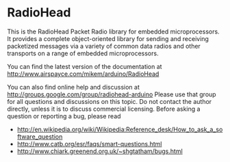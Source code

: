 # RadioHead

This is the RadioHead Packet Radio library for embedded microprocessors. It provides a complete object-oriented library for sending and receiving packetized messages via a variety of common data radios and other transports on a range of embedded microprocessors.

You can find the latest version of the documentation at http://www.airspayce.com/mikem/arduino/RadioHead

You can also find online help and discussion at http://groups.google.com/group/radiohead-arduino Please use that group for all questions and discussions on this topic. Do not contact the author directly, unless it is to discuss commercial licensing. Before asking a question or reporting a bug, please read

* http://en.wikipedia.org/wiki/Wikipedia:Reference_desk/How_to_ask_a_software_question
* http://www.catb.org/esr/faqs/smart-questions.html
* http://www.chiark.greenend.org.uk/~shgtatham/bugs.html
